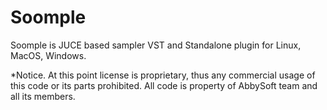 # Soomple
Soomple is JUCE based sampler VST and Standalone plugin for Linux, MacOS, Windows.

*Notice. At this point license is proprietary, thus any commercial usage of this code or its parts prohibited. All code is property of AbbySoft team and all its members.
